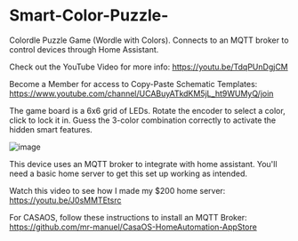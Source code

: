 # Smart-Color-Puzzle-
Colordle Puzzle Game (Wordle with Colors). Connects to an MQTT broker to control devices through Home Assistant. 

Check out the YouTube Video for more info: https://youtu.be/TdqPUnDgjCM

Become a Member for access to Copy-Paste Schematic Templates: https://www.youtube.com/channel/UCABuyATkdKM5jL_ht9WUMyQ/join

The game board is a 6x6 grid of LEDs. Rotate the encoder to select a color, click to lock it in. Guess the 3-color combination correctly to activate the hidden smart features. 

![image](https://github.com/user-attachments/assets/b3e5de0e-2d70-47d3-b6d7-3e6c04324a86)

This device uses an MQTT broker to integrate with home assistant. You'll need a basic home server to get this set up working as intended. 

Watch this video to see how I made my $200 home server: https://youtu.be/J0sMMTEtsrc

For CASAOS, follow these instructions to install an MQTT Broker: https://github.com/mr-manuel/CasaOS-HomeAutomation-AppStore
